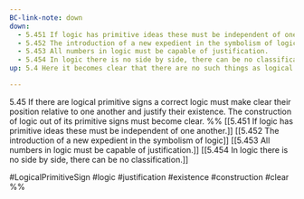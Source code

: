 ```yaml
---
BC-link-note: down
down:
  - 5.451 If logic has primitive ideas these must be independent of one another.
  - 5.452 The introduction of a new expedient in the symbolism of logic
  - 5.453 All numbers in logic must be capable of justification.
  - 5.454 In logic there is no side by side, there can be no classification.
up: 5.4 Here it becomes clear that there are no such things as logical objects or logical constants

---
```

5.45 If there are logical primitive signs a correct logic must make clear their position relative to one another and justify their existence. The construction of logic out of its primitive signs must become clear.
%%
[[5.451 If logic has primitive ideas these must be independent of one another.]]
[[5.452 The introduction of a new expedient in the symbolism of logic]]
[[5.453 All numbers in logic must be capable of justification.]]
[[5.454 In logic there is no side by side, there can be no classification.]]

#LogicalPrimitiveSign #logic #justification #existence #construction #clear %%